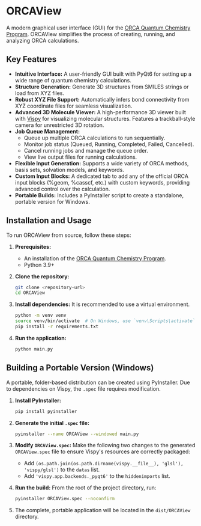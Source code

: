 # ORCAView

A modern graphical user interface (GUI) for the [ORCA Quantum Chemistry Program](https://orcaforum.kofo.mpg.de/). ORCAView simplifies the process of creating, running, and analyzing ORCA calculations.

## Key Features

- **Intuitive Interface:** A user-friendly GUI built with PyQt6 for setting up a wide range of quantum chemistry calculations.
- **Structure Generation:** Generate 3D structures from SMILES strings or load from XYZ files.
- **Robust XYZ File Support:** Automatically infers bond connectivity from XYZ coordinate files for seamless visualization.
- **Advanced 3D Molecule Viewer:** A high-performance 3D viewer built with [Vispy](http://vispy.org/) for visualizing molecular structures. Features a trackball-style camera for unrestricted 3D rotation.
- **Job Queue Management:**
    - Queue up multiple ORCA calculations to run sequentially.
    - Monitor job status (Queued, Running, Completed, Failed, Cancelled).
    - Cancel running jobs and manage the queue order.
    - View live output files for running calculations.
- **Flexible Input Generation:** Supports a wide variety of ORCA methods, basis sets, solvation models, and keywords.
- **Custom Input Blocks:** A dedicated tab to add any of the official ORCA input blocks (%geom, %casscf, etc.) with custom keywords, providing advanced control over the calculation.
- **Portable Builds:** Includes a PyInstaller script to create a standalone, portable version for Windows.

## Installation and Usage

To run ORCAView from source, follow these steps:

1.  **Prerequisites:**
    -   An installation of the [ORCA Quantum Chemistry Program](https://orcaforum.kofo.mpg.de/).
    -   Python 3.9+

2.  **Clone the repository:**
    ```bash
    git clone <repository-url>
    cd ORCAView
    ```

3.  **Install dependencies:**
    It is recommended to use a virtual environment.
    ```bash
    python -m venv venv
    source venv/bin/activate  # On Windows, use `venv\Scripts\activate`
    pip install -r requirements.txt
    ```

4.  **Run the application:**
    ```bash
    python main.py
    ```

## Building a Portable Version (Windows)

A portable, folder-based distribution can be created using PyInstaller. Due to dependencies on Vispy, the `.spec` file requires modification.

1.  **Install PyInstaller:**
    ```bash
    pip install pyinstaller
    ```

2.  **Generate the initial `.spec` file:**
    ```bash
    pyinstaller --name ORCAView --windowed main.py
    ```

3.  **Modify `ORCAView.spec`:**
    Make the following two changes to the generated `ORCAView.spec` file to ensure Vispy's resources are correctly packaged:
    - Add `(os.path.join(os.path.dirname(vispy.__file__), 'glsl'), 'vispy/glsl')` to the `datas` list.
    - Add `'vispy.app.backends._pyqt6'` to the `hiddenimports` list.

4.  **Run the build:**
    From the root of the project directory, run:
    ```bash
    pyinstaller ORCAView.spec --noconfirm
    ```

5.  The complete, portable application will be located in the `dist/ORCAView` directory.


